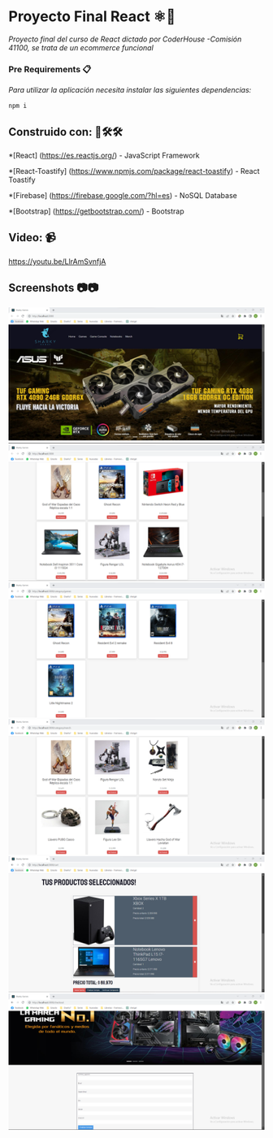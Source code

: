 # Proyecto Final React ⚛️💪
_Proyecto final del curso de React dictado por CoderHouse -Comisión 41100, se trata de un ecommerce funcional_

### Pre Requirements 📋
_Para utilizar la aplicación necesita instalar las siguientes dependencias:_
```
npm i
```
## Construido con: 👷🛠️🛠️
*[React] (https://es.reactjs.org/) - JavaScript Framework

*[React-Toastify] (https://www.npmjs.com/package/react-toastify) - React Toastify

*[Firebase] (https://firebase.google.com/?hl=es) - NoSQL Database

*[Bootstrap] (https://getbootstrap.com/) - Bootstrap

## Video: 📹
https://youtu.be/LlrAmSvnfjA

## Screenshots 📷📷
![alt text](https://github.com/ManuelCamilo/ReactWCoder/blob/master/docs/captura%20carrusel.png)
![alt text](https://github.com/ManuelCamilo/ReactWCoder/blob/master/docs/homeproductos.png)
![alt text](https://github.com/ManuelCamilo/ReactWCoder/blob/master/docs/games.png)
![alt text](https://github.com/ManuelCamilo/ReactWCoder/blob/master/docs/merch.png)
![alt text](https://github.com/ManuelCamilo/ReactWCoder/blob/master/docs/carrito.png)
![alt text](https://github.com/ManuelCamilo/ReactWCoder/blob/master/docs/formulario.png)


